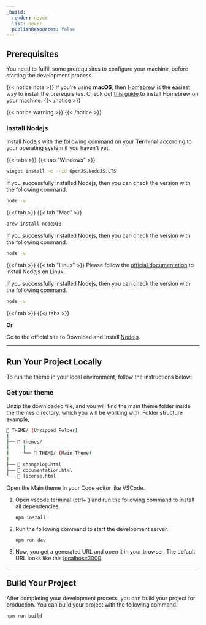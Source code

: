 ```yaml
---
_build:
  render: never
  list: never
  publishResources: false
---
```



## Prerequisites 

You need to fulfill some prerequisites to configure your machine, before starting the development process.

{{< notice note >}}
If you’re using **macOS**, then [Homebrew](https://docs.brew.sh/Installation) is the easiest way to install the prerequisites. Check out [this guide](https://mac.install.guide/homebrew/index.html) to install Homebrew on your machine.
{{< /notice >}}

{{< notice warning >}}
{{< /notice >}}

### Install Nodejs

Install Nodejs with the following command on your **Terminal** according to your operating system if you haven't yet.

{{< tabs >}}
{{< tab "Windows" >}}

``` bash
winget install -e --id OpenJS.NodeJS.LTS
```

If you successfully installed Nodejs, then you can check the version with the following command.

``` bash
node -v
```

{{</ tab >}}
{{< tab "Mac" >}}

``` bash
brew install node@18
```

If you successfully installed Nodejs, then you can check the version with the following command.

``` bash
node -v
```

{{</ tab >}}
{{< tab "Linux" >}}
Please follow the [official documentation](https://nodejs.org/en/download/package-manager/) to install Nodejs on Linux.

If you successfully installed Nodejs, then you can check the version with the following command.

``` bash
node -v
```

{{</ tab >}}
{{</ tabs >}}

**Or**

Go to the official site to Download and Install [Nodejs](https://nodejs.org/en/download/).


---

## Run Your Project Locally

To run the theme in your local environment, follow the instructions below:

### Get your theme 

Unzip the downloaded file, and you will find the main theme folder inside the themes directory, which you will be working with. Folder structure example,

```bash
📂 THEME/ (Unzipped Folder)
|
├── 📁 themes/
|     |
|     └── 📂 THEME/ (Main Theme)
|
├── 📄 changelog.html
├── 📄 documentation.html
└── 📄 license.html
```

Open the Main theme in your Code editor like VSCode. 


1. Open vscode terminal (ctrl+`) and run the following command to install all dependencies.

    ```shell
    npm install
    ```

2. Run the following command to start the development server.

    ```shell
    npm run dev
    ```

3. Now, you get a generated URL and open it in your browser. The default URL looks like this [localhost:3000](http://localhost:3000/).

---

## Build Your Project

After completing your development process, you can build your project for production. You can build your project with the following command.

```shell
npm run build
```

